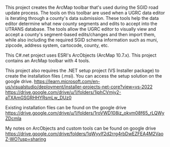 This project creates the ArcMap toolbar that's used during the SGID road update process. The tools on this toolbar are used when a UGRC data editor is iterating through a county's data submission. These tools help the data editor determine what new county segments and edits to accept into the UTRANS database. The tools allow the UGRC editor to visually view and accept a county's segment-based edits/changes and then import them, while also including the required SGID schema information such as muni, zipcode, address system, cartocode, county, etc.      

This C#.net project uses ESRI's ArcObjects (ArcMap 10.7.x). This project contains an ArcMap toolbar with 4 tools. 

This project also requires the .NET setup project (VS Installer package) to create the installation files (.msi). You can access the setup solution on the google drive.
https://learn.microsoft.com/en-us/visualstudio/deployment/installer-projects-net-core?view=vs-2022
https://drive.google.com/drive/u/1/folders/1iphCVmjy2-aTXAmGSGRHHYRsmLw_DUz0

Existing installation files can be found on the google drive
https://drive.google.com/drive/u/1/folders/1roVWD108iz_okvm08f65_rLQWyZDcmla

My notes on ArcObjects and custom tools can be found on google drive
https://drive.google.com/drive/folders/1qWyvIf2d2rrg4rbDwEZFEA4M2VaoZ-WO?usp=sharing
